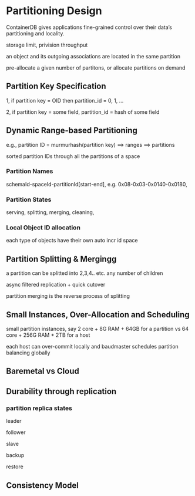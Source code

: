 # Partitioning Design

ContainerDB gives applications fine-grained control over their data’s partitioning and locality.

storage limit, privision throughput

an object and its outgoing associations are located in the same partition

pre-allocate a given number of partitons, or allocate partitions on demand


## Partition Key Specification

1, if partition key = OID then partition_id = 0, 1, ... 

2, if partition key = some field, partition_id = hash of some field


## Dynamic Range-based Partitioning

e.g., partition ID = murmurhash(partition key)  ==> ranges ==> partitions

sorted partition IDs through all the partitions of a space

### Partition Names

schemaId-spaceId-partitionId[start-end], e.g. 0x08-0x03-0x0140-0x0180,


### Partition States

serving, 
splitting,
merging,
cleaning,

### Local Object ID allocation

each type of objects have their own auto incr id space

## Partition Splitting & Mergingg

a partition can be splitted into 2,3,4.. etc. any number of children

async filtered replication + quick cutover

partition merging is the reverse process of splitting


## Small Instances, Over-Allocation and Scheduling

small partition instances, say 2 core + 8G RAM + 64GB for a partition vs 64 core + 256G RAM + 2TB for a host

each host can over-commit locally and baudmaster schedules partition balancing globally

## Baremetal vs Cloud

## Durability through replication

### partition replica states

leader

follower

slave

backup

restore

## Consistency Model


